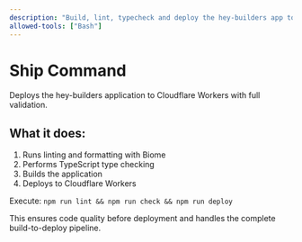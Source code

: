 ```yaml
---
description: "Build, lint, typecheck and deploy the hey-builders app to Cloudflare Workers"
allowed-tools: ["Bash"]
---
```


# Ship Command

Deploys the hey-builders application to Cloudflare Workers with full validation.

## What it does:
1. Runs linting and formatting with Biome
2. Performs TypeScript type checking
3. Builds the application
4. Deploys to Cloudflare Workers

Execute: `npm run lint && npm run check && npm run deploy`

This ensures code quality before deployment and handles the complete build-to-deploy pipeline.